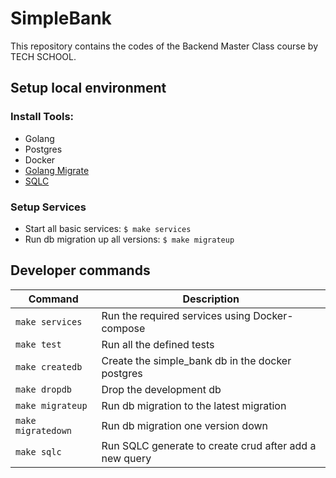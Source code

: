# SimpleBank

This repository contains the codes of the Backend Master Class course by TECH SCHOOL.

## Setup local environment

### Install Tools:

- Golang
- Postgres
- Docker
- [Golang Migrate](https://github.com/golang-migrate/migrate)
- [SQLC](https://github.com/kyleconroy/sqlc)

### Setup Services

- Start all basic services: `$ make services `
- Run db migration up all versions: `$ make migrateup`

## Developer commands

| Command            | Description                                            |
|--------------------|--------------------------------------------------------|
| `make services`    | Run the required services using Docker-compose         |
| `make test`        | Run all the defined tests                              |
| `make createdb`    | Create the simple_bank db in the docker postgres       |
| `make dropdb`      | Drop the development db                                |
| `make migrateup`   | Run db migration to the latest migration               |
| `make migratedown` | Run db migration one version down                      |
| `make sqlc`        | Run SQLC generate to create crud after add a new query |

